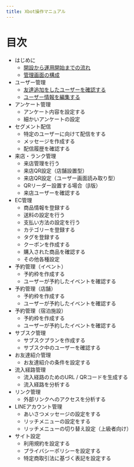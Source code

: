 ```yaml
---
title: Xbot操作マニュアル
---
```

# 目次

- はじめに
  - [開設から運用開始までの流れ](start/to-end.md)
  - [管理画面の構成](start/screen-composition.md)
- ユーザー管理
  - [友達追加をしたユーザーを確認する](user/list.md)
  - [ユーザー情報を編集する](user/detail.md)
- アンケート管理
  - アンケート内容を設定する
  - 細かいアンケートの設定
- セグメント配信
  - 特定のユーザーに向けて配信をする
  - メッセージを作成する
  - 配信履歴を確認する
- 来店・ランク管理
  - 来店管理を行う
  - 来店QR設定（店舗設置型）
  - 来店QR設定（ユーザー画面読み取り型）
  - QRリーダー設置する場合（β版）
  - 来店ユーザーを確認する
- EC管理
  - 商品情報を登録する
  - 送料の設定を行う
  - 支払い方法の設定を行う
  - カテゴリーを登録する
  - タグを登録する
  - クーポンを作成する
  - 購入された商品を確認する
  - その他各種設定
- 予約管理（イベント）
  - 予約枠を作成する
  - ユーザーが予約したイベントを確認する
- 予約管理（店舗）
  - 予約枠を作成する
  - ユーザーが予約したイベントを確認する
- 予約管理（宿泊施設）
  - 予約枠を作成する
  - ユーザーが予約したイベントを確認する
- サブスク管理
  - サブスクプランを作成する
  - サブスク中のユーザーを確認する
- お友達紹介管理
  - お友達紹介の条件を設定する
- 流入経路管理
  - 流入経路のためのURL / QRコードを生成する
  - 流入経路を分析する
- リンク管理
  - 外部リンクへのアクセスを分析する
- LINEアカウント管理
  - あいさつメッセージの設定をする
  - リッチメニューの設定をする
  - リッチメニューの切り替え設定（上級者向け）
- サイト設定
  - 利用規約を設定する
  - プライバシーポリシーを設定する
  - 特定商取引法に基づく表記を設定する